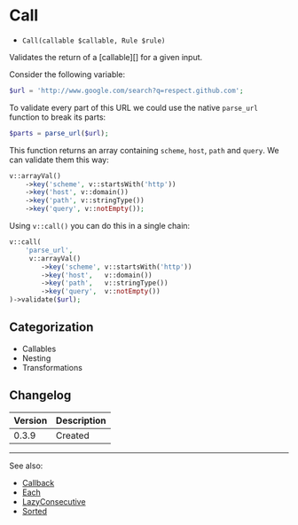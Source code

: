 # Call

- `Call(callable $callable, Rule $rule)`

Validates the return of a [callable][] for a given input.

Consider the following variable:

```php
$url = 'http://www.google.com/search?q=respect.github.com';
```

To validate every part of this URL we could use the native `parse_url`
function to break its parts:

```php
$parts = parse_url($url);
```

This function returns an array containing `scheme`, `host`, `path` and `query`.
We can validate them this way:

```php
v::arrayVal()
    ->key('scheme', v::startsWith('http'))
    ->key('host', v::domain())
    ->key('path', v::stringType())
    ->key('query', v::notEmpty());
```

Using `v::call()` you can do this in a single chain:

```php
v::call(
    'parse_url',
     v::arrayVal()
        ->key('scheme', v::startsWith('http'))
        ->key('host',   v::domain())
        ->key('path',   v::stringType())
        ->key('query',  v::notEmpty())
)->validate($url);
```

## Categorization

- Callables
- Nesting
- Transformations

## Changelog

Version | Description
--------|-------------
  0.3.9 | Created

***
See also:

- [Callback](Callback.md)
- [Each](Each.md)
- [LazyConsecutive](LazyConsecutive.md)
- [Sorted](Sorted.md)
